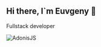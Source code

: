 ## Hi there, I`m Euvgeny 👋

Fullstack developer

![AdonisJS](https://img.shields.io/badge/adonisjs-%23220052.svg?style=for-the-badge&logo=adonisjs&logoColor=white)


<!--
**EvgenyBayandin/EvgenyBayandin** is a ✨ _special_ ✨ repository because its `README.md` (this file) appears on your GitHub profile.

Here are some ideas to get you started:

- 🔭 I’m currently working on ...
- 🌱 I’m currently learning ...
- 👯 I’m looking to collaborate on ...
- 🤔 I’m looking for help with ...
- 💬 Ask me about ...
- 📫 How to reach me: ...
- 😄 Pronouns: ...
- ⚡ Fun fact: ...
-->
